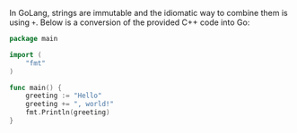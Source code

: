 In GoLang, strings are immutable and the idiomatic way to combine them is using `+`. Below is a conversion of the provided C++ code into Go:

```go
package main

import (
	"fmt"
)

func main() {
    greeting := "Hello" 
    greeting += ", world!" 
    fmt.Println(greeting) 
}
```
